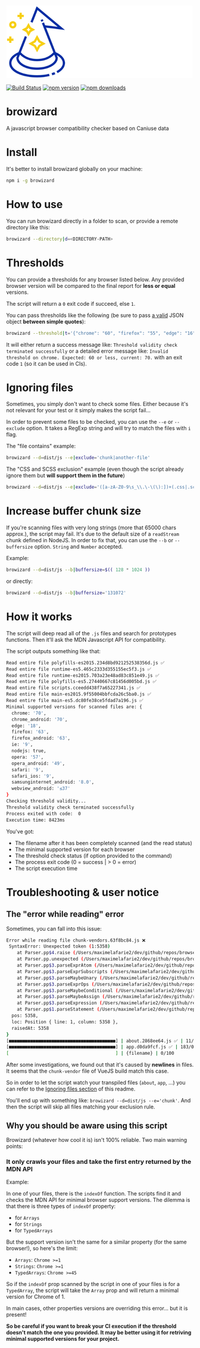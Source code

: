 <img src="assets/logo.png" width="500" />

[![Build Status](https://travis-ci.org/maximelafarie/browizard.svg?branch=master)](https://travis-ci.org/maximelafarie/browizard)
[![npm version](https://badge.fury.io/js/browizard.svg)](https://badge.fury.io/js/browizard)
[![npm downloads](https://img.shields.io/npm/dm/browizard.svg)](https://npmjs.org/browizard)

# browizard
A javascript browser compatibility checker based on Caniuse data

# Install
It's better to install browizard globally on your machine:

```bash
npm i -g browizard
```

# How to use
You can run browizard directly in a folder to scan, or provide a remote directory like this:

```bash
browizard --directory|d=<DIRECTORY-PATH>
```

# Thresholds
You can provide a thresholds for any browser listed below. Any provided browser version will be compared to the final report for **less or equal** versions.

The script will return a `0` exit code if succeed, else `1`.

You can pass thresholds like the following (be sure to pass [a valid](https://jsonlint.com/) JSON object **between simple quotes**):

```bash
browizard --threshold|t='{"chrome": "60", "firefox": "55", "edge": "16"}'
```

It will either return a success message like: `Threshold validity check terminated successfully` or a detailed error message like: `Invalid threshold on chrome. Expected: 60 or less, current: 70.` with an exit code `1` (so it can be used in CIs).

# Ignoring files
Sometimes, you simply don't want to check some files. Either because it's not relevant for your test or it simply makes the script fail...

In order to prevent some files to be checked, you can use the `--e` or `--exclude` option. It takes a RegExp string and will try to match the files with `i` flag.

The "file contains" example:
```bash
browizard --d=dist/js --e|exclude='chunk|another-file'
```

The "CSS and SCSS exclusion" example (even though the script already ignore them but **will support them in the future**)
```bash
browizard --d=dist/js --e|exclude='([a-zA-Z0-9\s_\\.\-\(\):])+(.css|.scss)$'
```

# Increase buffer chunk size
If you're scanning files with very long strings (more that 65000 chars approx.), the script may fail. It's due to the default size of a `readStream` chunk defined in NodeJS. In order to fix that, you can use the `--b` or `--buffersize` option. `String` and `Number` accepted.

Example: 
```bash
browizard --d=dist/js --b|buffersize=$(( 128 * 1024 ))
```

or directly: 
```bash
browizard --d=dist/js --b|buffersize='131072'
```

# How it works
The script will deep read all of the `.js` files and search for prototypes functions. Then it'll ask the MDN Javascript API for compatibility.

The script outputs something like that:
```bash
Read entire file polyfills-es2015.234d8bd921252538356d.js ✅
Read entire file runtime-es5.465c2333d355155ec5f3.js ✅
Read entire file runtime-es2015.703a23e48ad83c851e49.js ✅
Read entire file polyfills-es5.27440667c81456d005bd.js ✅
Read entire file scripts.cceedd438f7a65227341.js ✅
Read entire file main-es2015.9f55004bbfcda26c5ba0.js ✅
Read entire file main-es5.dc80fe38ce5fdad7a196.js ✅
Minimal supported versions for scanned files are: {
  chrome: '70',
  chrome_android: '70',
  edge: '18',
  firefox: '63',
  firefox_android: '63',
  ie: '9',
  nodejs: true,
  opera: '57',
  opera_android: '49',
  safari: '9',
  safari_ios: '9',
  samsunginternet_android: '8.0',
  webview_android: '≤37'
}
Checking threshold validity...
Threshold validity check terminated successfully
Process exited with code:  0
Execution time: 8423ms
```
You've got:
* The filename after it has been completely scanned (and the read status)
* The minimal supported version for each browser
* The threshold check status (if option provided to the command)
* The process exit code (0 = success | > 0 = error)
* The script execution time

# Troubleshooting & user notice

## The "error while reading" error
Sometimes, you can fall into this issue:

```bash
Error while reading file chunk-vendors.63f8bc84.js ❌
 SyntaxError: Unexpected token (1:5358)
    at Parser.pp$4.raise (/Users/maximelafarie2/dev/github/repos/browser-spector/node_modules/acorn/dist/acorn.js:2836:15)
    at Parser.pp.unexpected (/Users/maximelafarie2/dev/github/repos/browser-spector/node_modules/acorn/dist/acorn.js:689:10)
    at Parser.pp$3.parseExprAtom (/Users/maximelafarie2/dev/github/repos/browser-spector/node_modules/acorn/dist/acorn.js:2260:12)
    at Parser.pp$3.parseExprSubscripts (/Users/maximelafarie2/dev/github/repos/browser-spector/node_modules/acorn/dist/acorn.js:2089:2)
    at Parser.pp$3.parseMaybeUnary (/Users/maximelafarie2/dev/github/repos/browser-spector/node_modules/acorn/dist/acorn.js:2066:19)
    at Parser.pp$3.parseExprOps (/Users/maximelafarie2/dev/github/repos/browser-spector/node_modules/acorn/dist/acorn.js:2010:21)
    at Parser.pp$3.parseMaybeConditional (/Users/maximelafarie2/dev/github/repos/browser-spector/node_modules/acorn/dist/acorn.js:1993)
    at Parser.pp$3.parseMaybeAssign (/Users/maximelafarie2/dev/github/repos/browser-spector/node_modules/acorn/dist/acorn.js:1968:21)
    at Parser.pp$3.parseExpression (/Users/maximelafarie2/dev/github/repos/browser-spector/node_modules/acorn/dist/acorn.js:1933:21)
    at Parser.pp$1.parseStatement (/Users/maximelafarie2/dev/github/repos/browser-spector/node_modules/acorn/dist/acorn.js:877:47) {
  pos: 5358,
  loc: Position { line: 1, column: 5358 },
  raisedAt: 5358
}
[■■■■■■■■■■■■■■■■■■■■■■■■■■■■■■■■■■■■■■■■] | about.2868ee64.js ✅ | 11/0
[■■■■■■■■■■■■■■■■■■■■■■■■■■■■■■■■■■■■■■■■] | app.d0da9fcf.js ✅ | 183/0
[                                        ] | {filename} | 0/100
```

After some investigations, we found out that it's caused by **newlines** in files. It seems that the `chunk-vendor` file of VueJS build match this case.

So in order to let the script watch your transpiled files (`about`, `app`, ...) you can refer to the [Ignoring files section](#ignoring-files) of this readme.

You'll end up with something like: `browizard --d=dist/js --e='chunk'`. And then the script will skip all files matching your exclusion rule.

## Why you should be aware using this script

Browizard (whatever how cool it is) isn't 100% reliable. Two main warning points:

### It only crawls your files and take the **first** entry returned by the MDN API
Example:

In one of your files, there is the `indexOf` function. The scripts find it and checks the MDN API for minimal browser support versions. The dilemma is that there is three types of `indexOf` property:
* for `Arrays`
* for `Strings`
* for `TypedArrays`

But the support version isn't the same for a similar property (for the same browser!), so here's the limit:
* `Arrays`: `Chrome >=1`
* `Strings`: `Chrome >=1`
* `TypedArrays`: `Chrome >=45`

So if the `indexOf` prop scanned by the script in one of your files is for a `TypedArray`, the script will take the `Array` prop and will return a minimal version for Chrome of 1.

In main cases, other properties versions are overriding this error... but it is present!

**So be careful if you want to break your CI execution if the threshold doesn't match the one you provided. It may be better using it for retriving minimal supported versions for your project.**

